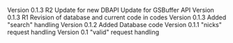 Version 0.1.3 R2
	Update for new DBAPI
	Update for GSBuffer API
Version 0.1.3 R1
	Revision of database and current code in codes
Version 0.1.3
	Added "search" handling
Version 0.1.2
	Added Database code
Version 0.1.1
	"nicks" request handling
Version 0.1
	"valid" request handling
